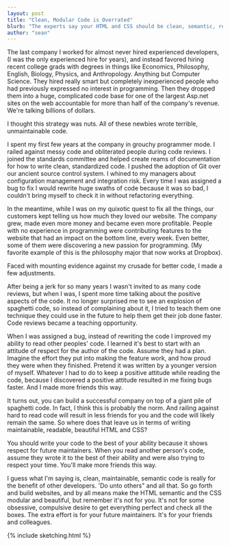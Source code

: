 ```yaml
---
layout: post
title: "Clean, Modular Code is Overrated"
blurb: "The experts say your HTML and CSS should be clean, semantic, readable, and modular. But how much does it really matter? Maybe less than you think."
author: "sean"
---
```


The last company I worked for almost never hired experienced developers, (I was the only experienced hire for years), and instead favored hiring recent college grads with degrees in things like  Economics, Philosophy, English, Biology, Physics, and Anthropology. Anything but Computer Science. They hired really smart but completely inexperienced people who had previously expressed no interest in programming. Then they dropped them into a huge, complicated code base for one of the largest Asp.net sites on the web accountable for more than half of the company's revenue. We're talking billions of dollars.

I thought this strategy was nuts. All of these newbies wrote terrible, unmaintainable code.

I spent my first few years at the company in grouchy programmer mode. I railed against messy code and obliterated people during code reviews. I joined the standards committee and helped create reams of documentation for how to write clean, standardized code. I pushed the adoption of Git over our ancient source control system. I whined to my managers about configuration management and integration risk. Every time I was assigned a bug to fix I would rewrite huge swaths of code because it was so bad, I couldn't bring myself to check it in without refactoring everything.

In the meantime, while I was on my quixotic quest to fix all the things, our customers kept telling us how much they loved our website. The company grew, made even more money and became even more profitable. People with no experience in programming were contributing features to the website that had an impact on the bottom line, every week.  Even better, some of them were discovering a new passion for programming. (My favorite example of this is the philosophy major that now works at Dropbox).

Faced with mounting evidence against my crusade for better code, I made a few adjustments.

After being a jerk for so many years I wasn't invited to as many code reviews, but when I was, I spent more time talking about the positive aspects of the code. It no longer surprised me to see an explosion of spaghetti code, so instead of complaining about it, I tried to teach them one technique they could use in the future to help them get their job done faster. Code reviews became a teaching opportunity.

When I was assigned a bug, instead of rewriting the code I improved my ability to read other peoples' code. I learned it's best to start with an attitude of respect for the author of the code. Assume they had a plan. Imagine the effort they put into making the feature work, and how proud they were when they finished. Pretend it was written by a younger version of myself. Whatever I had to do to keep a positive attitude while reading the code, because I discovered a positive attitude resulted in me fixing bugs faster. And I made more friends this way.

It turns out, you can build a successful company on top of a giant pile of spaghetti code. In fact, I think this is probably the norm. And railing against hard to read code will result in less friends for you and the code will likely remain the same. So where does that leave us in terms of writing maintainable, readable, beautiful HTML and CSS?

You should write your code to the best of your ability because it shows respect for future maintainers. When you read another person's code, assume they wrote it to the best of their ability and were also trying to respect your time. You'll make more friends this way.

I guess what I'm saying is, clean, maintainable, semantic code is really for the benefit of other developers. 'Do unto others" and all that. So go forth and build websites, and by all means make the HTML semantic and the CSS modular and beautiful, but remember it's not for you. It's not for some obsessive, compulsive desire to get everything perfect and check all the boxes. The extra effort is for your future maintainers. It's for your friends and colleagues.

{% include sketching.html %}
